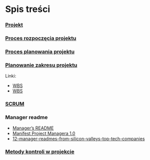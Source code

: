 # Spis treści

### [Projekt](files/zpi-co-to-jest-projekt-2019.pdf)

### [Proces rozpoczęcia projektu]()

### [Proces planowania projektu](files/zpi-proces-planowania-projektu-2019.pdf)

### [Planowanie zakresu projektu](files/zpi-planowanie-zakresu-projektu-2019.pdf)
Linki:
- [WBS](http://drupal.czoba.com/node/117)
- [WBS]()

### [SCRUM](files/2020-Scrum-Guide-Polish.pdf)

### Manager readme 
- [Manager’s README](https://bulldogjob.pl/articles/1111-manager-s-readme-czym-jest-i-jak-moze-pomoc)
- [Manifest Project Managera 1.0](https://kjarocka.pl/zarzadzanie-projektami/podpisz-manifest-project-managera/)
- [12-manager-readmes-from-silicon-valleys-top-tech-companies](https://hackernoon.com/12-manager-readmes-from-silicon-valleys-top-tech-companies-26588a660afe)

### [Metody kontroli w projekcie](https://mfiles.pl/pl/index.php/Metody_kontroli_w_projekcie)
